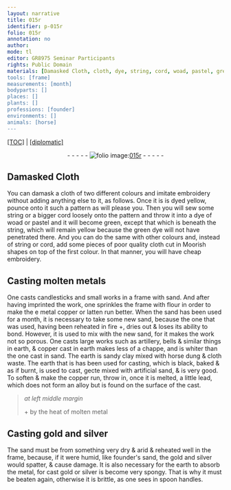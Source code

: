 ```yaml
---
layout: narrative
title: 015r
identifier: p-015r
folio: 015r
annotation: no
author:
mode: tl
editor: GR8975 Seminar Participants
rights: Public Domain
materials: [Damasked Cloth, cloth, dye, string, cord, woad, pastel, green dye, metals, flour, copper, latten, earth, sandy clay, horse dung, artificial sand, lead, metal, gold, silver, founder's sand]
tools: [frame]
measurements: [month]
bodyparts: []
places: []
plants: []
professions: [founder]
environments: []
animals: [horse]
---
```


<p><a href="{{ site.baseurl }}/translation/">[TOC]</a> | <a href="{{ site.baseurl }}/texts/p-015r_tc/" target="_blank">[diplomatic]</a></p><div class="folio" align="center">- - - - - <a href="http://gallica.bnf.fr/ark:/12148/btv1b10500001g/f35.image" target="_blank"><img src="https://cu-mkp.github.io/2017-workshop-edition/assets/photo-icon.png" alt="folio image: " style="display:inline-block; margin-bottom:-3px;"/>015r</a> - - - - - </div>  
  

## <span class="m">Damasked Cloth</span>

 
You can damask a <span class="m"> cloth</span> of two different colours and imitate embroidery without adding anything else to it, as follows. Once it is is <span class="m">dye</span>d yellow, pounce onto it such a pattern as will please you. Then you will sew some <span class="m">string</span> or a bigger <span class="m">cord</span> loosely onto the pattern and throw it into a <span class="m">dye</span> of <span class="m">woad</span> or <span class="m">pastel</span> and it will become green, except that which is beneath the <span class="m">string</span>, which will remain yellow because the <span class="m">green dye</span> will not have penetrated there. And you can do the same with other colours and, instead of <span class="m">string</span> or <span class="m">cord</span>, add some pieces of poor quality <span class="m">cloth</span> cut in Moorish shapes on top of the first colour. In that manner, you will have cheap embroidery.
 
 
  

## Casting molten <span class="m">metals</span>

 
One casts candlesticks and small works in a <span class="tl">frame</span> with sand. And after having imprinted the work, one sprinkles the frame with <span class="m">flour</span> in order to make the <span class="del">e metal</span> <span class="m">copper</span> or <span class="m">latten</span> run better. When the sand has been used for a <span class="ms">month</span>, it is necessary to take some new sand, because the one that was used, having been reheated <span class="del">in fire</span> \+, dries out & loses its ability to bond. However, it is used to mix with the new sand, for it makes the work not so porous. One casts large works such as artillery, bells & similar things in <span class="m">earth</span>, & <span class="m">copper</span> cast in <span class="m">earth</span> makes less of a chappe, and is whiter than the one cast in sand. The <span class="m">earth</span> is <span class="m">sandy clay</span> mixed with <span class="m"><span class="al">horse</span> dung</span> & <span class="m">cloth</span> waste. The <span class="m">earth</span> that <span class="del">is</span> has been used for casting, which is black, baked & as if burnt, is used to cast, <span class="del">gecte</span> mixed with <span class="m">artificial sand</span>, & is very good. <span class="add">To soften & make the <span class="m">copper</span> run, throw in, once it is melted, a little <span class="m">lead</span>, which does not form an alloy but is found on the surface of the cast.</span>
 
> *at left middle margin*
> 
> 
>   \+ by the heat of molten <span class="m">metal</span>
 
 
  

## Casting <span class="m">gold</span> and <span class="m">silver</span>

 
The sand must be from something very dry & arid & reheated well in the <span class="tl">frame</span>, because, if it were humid, like <span class="m"><span class="pro">founder</span>'s sand</span>, the <span class="m">gold</span> and <span class="m">silver</span> would spatter, & cause damage. It is also necessary for the <span class="m">earth</span> to absorb the <span class="m">metal</span>, for cast <span class="m">gold</span> or <span class="m">silver</span> <span class="del">is</span> become very spongy. That is why it must be beaten again, otherwise it is brittle, as one sees in spoon handles.
 

